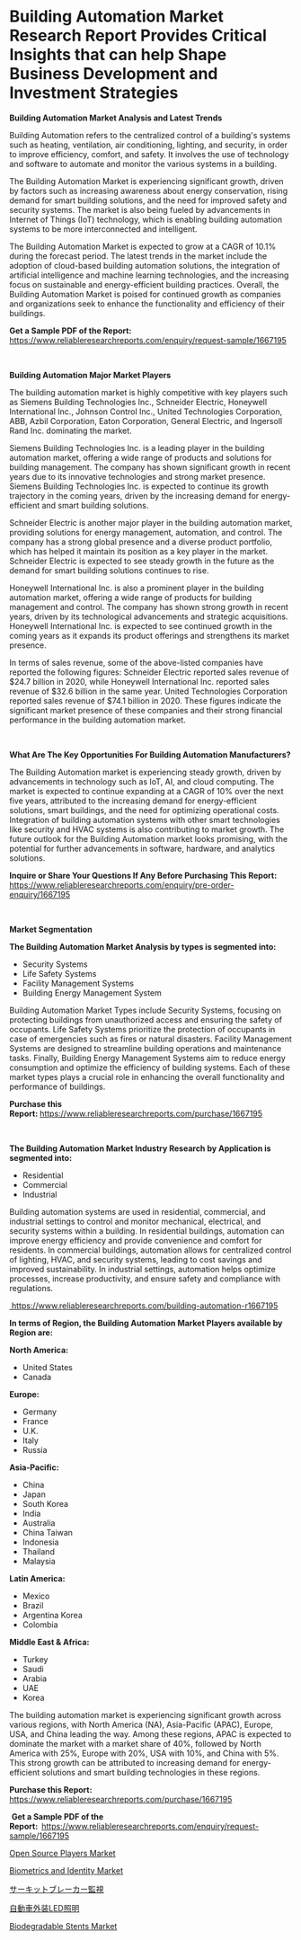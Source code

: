 <p><h1>Building Automation Market Research Report Provides Critical Insights that can help Shape Business Development and Investment Strategies</h1></p><p><strong>Building Automation Market Analysis and Latest Trends</strong></p>
<p><p>Building Automation refers to the centralized control of a building's systems such as heating, ventilation, air conditioning, lighting, and security, in order to improve efficiency, comfort, and safety. It involves the use of technology and software to automate and monitor the various systems in a building.</p><p>The Building Automation Market is experiencing significant growth, driven by factors such as increasing awareness about energy conservation, rising demand for smart building solutions, and the need for improved safety and security systems. The market is also being fueled by advancements in Internet of Things (IoT) technology, which is enabling building automation systems to be more interconnected and intelligent.</p><p>The Building Automation Market is expected to grow at a CAGR of 10.1% during the forecast period. The latest trends in the market include the adoption of cloud-based building automation solutions, the integration of artificial intelligence and machine learning technologies, and the increasing focus on sustainable and energy-efficient building practices. Overall, the Building Automation Market is poised for continued growth as companies and organizations seek to enhance the functionality and efficiency of their buildings.</p></p>
<p><strong>Get a Sample PDF of the Report:&nbsp;</strong> <a href="https://www.reliableresearchreports.com/enquiry/request-sample/1667195">https://www.reliableresearchreports.com/enquiry/request-sample/1667195</a></p>
<p>&nbsp;</p>
<p><strong>Building Automation Major Market Players</strong></p>
<p><p>The building automation market is highly competitive with key players such as Siemens Building Technologies Inc., Schneider Electric, Honeywell International Inc., Johnson Control Inc., United Technologies Corporation, ABB, Azbil Corporation, Eaton Corporation, General Electric, and Ingersoll Rand Inc. dominating the market.</p><p>Siemens Building Technologies Inc. is a leading player in the building automation market, offering a wide range of products and solutions for building management. The company has shown significant growth in recent years due to its innovative technologies and strong market presence. Siemens Building Technologies Inc. is expected to continue its growth trajectory in the coming years, driven by the increasing demand for energy-efficient and smart building solutions.</p><p>Schneider Electric is another major player in the building automation market, providing solutions for energy management, automation, and control. The company has a strong global presence and a diverse product portfolio, which has helped it maintain its position as a key player in the market. Schneider Electric is expected to see steady growth in the future as the demand for smart building solutions continues to rise.</p><p>Honeywell International Inc. is also a prominent player in the building automation market, offering a wide range of products for building management and control. The company has shown strong growth in recent years, driven by its technological advancements and strategic acquisitions. Honeywell International Inc. is expected to see continued growth in the coming years as it expands its product offerings and strengthens its market presence.</p><p>In terms of sales revenue, some of the above-listed companies have reported the following figures: Schneider Electric reported sales revenue of $24.7 billion in 2020, while Honeywell International Inc. reported sales revenue of $32.6 billion in the same year. United Technologies Corporation reported sales revenue of $74.1 billion in 2020. These figures indicate the significant market presence of these companies and their strong financial performance in the building automation market.</p></p>
<p>&nbsp;</p>
<p><strong>What Are The Key Opportunities For Building Automation Manufacturers?</strong></p>
<p><p>The Building Automation market is experiencing steady growth, driven by advancements in technology such as IoT, AI, and cloud computing. The market is expected to continue expanding at a CAGR of 10% over the next five years, attributed to the increasing demand for energy-efficient solutions, smart buildings, and the need for optimizing operational costs. Integration of building automation systems with other smart technologies like security and HVAC systems is also contributing to market growth. The future outlook for the Building Automation market looks promising, with the potential for further advancements in software, hardware, and analytics solutions.</p></p>
<p><strong>Inquire or Share Your Questions If Any Before Purchasing This Report:</strong> <a href="https://www.reliableresearchreports.com/enquiry/pre-order-enquiry/1667195">https://www.reliableresearchreports.com/enquiry/pre-order-enquiry/1667195</a></p>
<p>&nbsp;</p>
<p><strong>Market Segmentation</strong></p>
<p><strong>The Building Automation Market Analysis by types is segmented into:</strong></p>
<p><ul><li>Security Systems</li><li>Life Safety Systems</li><li>Facility Management Systems</li><li>Building Energy Management System</li></ul></p>
<p><p>Building Automation Market Types include Security Systems, focusing on protecting buildings from unauthorized access and ensuring the safety of occupants. Life Safety Systems prioritize the protection of occupants in case of emergencies such as fires or natural disasters. Facility Management Systems are designed to streamline building operations and maintenance tasks. Finally, Building Energy Management Systems aim to reduce energy consumption and optimize the efficiency of building systems. Each of these market types plays a crucial role in enhancing the overall functionality and performance of buildings.</p></p>
<p><strong>Purchase this Report:&nbsp;</strong><a href="https://www.reliableresearchreports.com/purchase/1667195">https://www.reliableresearchreports.com/purchase/1667195</a></p>
<p>&nbsp;</p>
<p><strong>The Building Automation Market Industry Research by Application is segmented into:</strong></p>
<p><ul><li>Residential</li><li>Commercial</li><li>Industrial</li></ul></p>
<p><p>Building automation systems are used in residential, commercial, and industrial settings to control and monitor mechanical, electrical, and security systems within a building. In residential buildings, automation can improve energy efficiency and provide convenience and comfort for residents. In commercial buildings, automation allows for centralized control of lighting, HVAC, and security systems, leading to cost savings and improved sustainability. In industrial settings, automation helps optimize processes, increase productivity, and ensure safety and compliance with regulations.</p></p>
<p><a href="https://www.reliableresearchreports.com/building-automation-r1667195">&nbsp;https://www.reliableresearchreports.com/building-automation-r1667195</a></p>
<p><strong>In terms of Region, the Building Automation Market Players available by Region are:</strong></p>
<p>
    <p> <strong> North America: </strong>
        <ul>
            <li>United States</li>
            <li>Canada</li>
        </ul>
        </p> 
    <p> <strong> Europe: </strong>
        <ul>
            <li>Germany</li>
            <li>France</li>
            <li>U.K.</li>
            <li>Italy</li>
            <li>Russia</li>
        </ul>
        </p> 
    <p> <strong> Asia-Pacific: </strong>
        <ul>
            <li>China</li>
            <li>Japan</li>
            <li>South Korea</li>
            <li>India</li>
            <li>Australia</li>
            <li>China Taiwan</li>
            <li>Indonesia</li>
            <li>Thailand</li>
            <li>Malaysia</li>
        </ul>
        </p> 
    <p> <strong> Latin America: </strong>
        <ul>
            <li>Mexico</li>
            <li>Brazil</li>
            <li>Argentina Korea</li>
            <li>Colombia</li>
        </ul>
        </p> 
    <p> <strong> Middle East & Africa: </strong>
        <ul>
            <li>Turkey</li>
            <li>Saudi</li>
            <li>Arabia</li>
            <li>UAE</li>
            <li>Korea</li>
        </ul>
    </p>
    </p>
<p><p>The building automation market is experiencing significant growth across various regions, with North America (NA), Asia-Pacific (APAC), Europe, USA, and China leading the way. Among these regions, APAC is expected to dominate the market with a market share of 40%, followed by North America with 25%, Europe with 20%, USA with 10%, and China with 5%. This strong growth can be attributed to increasing demand for energy-efficient solutions and smart building technologies in these regions.</p></p>
<p><strong>Purchase this Report: </strong><a href="https://www.reliableresearchreports.com/purchase/1667195">https://www.reliableresearchreports.com/purchase/1667195</a></p>
<p>&nbsp;<strong>Get a Sample PDF of the Report:&nbsp;&nbsp;</strong><a href="https://www.reliableresearchreports.com/enquiry/request-sample/1667195">https://www.reliableresearchreports.com/enquiry/request-sample/1667195</a></p>
<p><strong></strong></p>
<p><p><a href="https://www.linkedin.com/pulse/open-source-playersnbspmarket-focuses-market-share-size-projected-zpq7e">Open Source Players Market</a></p><p><a href="https://github.com/jj19131/Market-Research-Report-List-2/blob/main/biometrics-and-identity-market.md">Biometrics and Identity Market</a></p><p><a href="https://github.com/EthanMorar2011/Market-Research-Report-List-1/blob/main/313964553398.md">サーキットブレーカー監視</a></p><p><a href="https://github.com/dzy793153605/Market-Research-Report-List-2/blob/main/338504353397.md">自動車外装LED照明</a></p><p><a href="https://github.com/marloy8/Market-Research-Report-List-4/blob/main/biodegradable-stents-market.md">Biodegradable Stents Market</a></p></p>